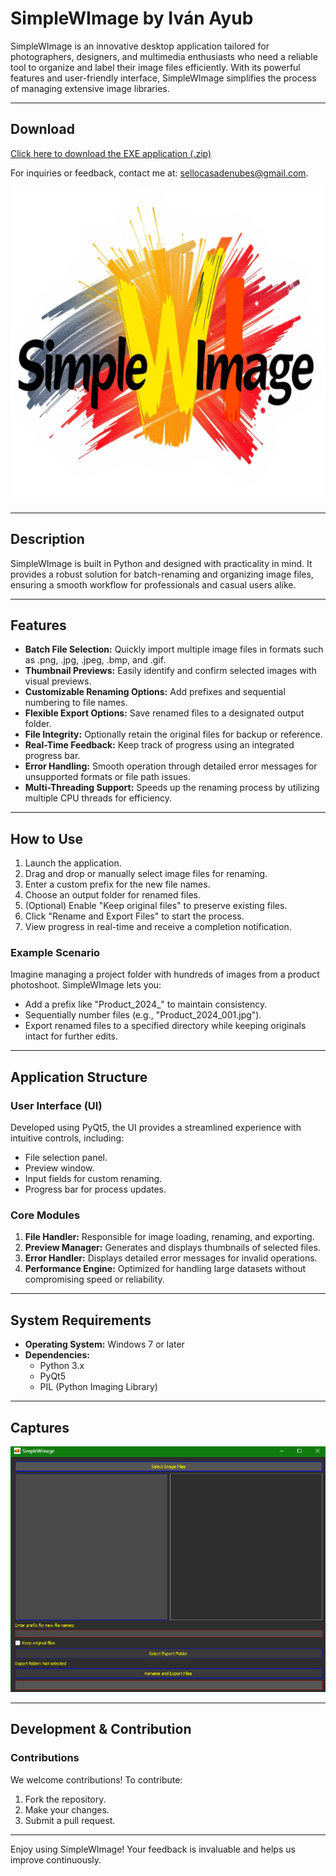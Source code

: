 # SimpleWImage by Iván Ayub

SimpleWImage is an innovative desktop application tailored for photographers, designers, and multimedia enthusiasts who need a reliable tool to organize and label their image files efficiently. With its powerful features and user-friendly interface, SimpleWImage simplifies the process of managing extensive image libraries.

---

## Download
[Click here to download the EXE application (.zip)](https://drive.google.com/file/d/1u3Y3rU6pkpwbS9q2k5lGKh2Hi6l1v5IQ/view?usp=sharing)

For inquiries or feedback, contact me at: [sellocasadenubes@gmail.com](mailto:sellocasadenubes@gmail.com).

![SimpleWImage Icon](SimpleWImage.png)

---

## Description
SimpleWImage is built in Python and designed with practicality in mind. It provides a robust solution for batch-renaming and organizing image files, ensuring a smooth workflow for professionals and casual users alike.

---

## Features
- **Batch File Selection:** Quickly import multiple image files in formats such as .png, .jpg, .jpeg, .bmp, and .gif.
- **Thumbnail Previews:** Easily identify and confirm selected images with visual previews.
- **Customizable Renaming Options:** Add prefixes and sequential numbering to file names.
- **Flexible Export Options:** Save renamed files to a designated output folder.
- **File Integrity:** Optionally retain the original files for backup or reference.
- **Real-Time Feedback:** Keep track of progress using an integrated progress bar.
- **Error Handling:** Smooth operation through detailed error messages for unsupported formats or file path issues.
- **Multi-Threading Support:** Speeds up the renaming process by utilizing multiple CPU threads for efficiency.

---

## How to Use
1. Launch the application.
2. Drag and drop or manually select image files for renaming.
3. Enter a custom prefix for the new file names.
4. Choose an output folder for renamed files.
5. (Optional) Enable "Keep original files" to preserve existing files.
6. Click "Rename and Export Files" to start the process.
7. View progress in real-time and receive a completion notification.

### Example Scenario
Imagine managing a project folder with hundreds of images from a product photoshoot. SimpleWImage lets you:
- Add a prefix like "Product_2024_" to maintain consistency.
- Sequentially number files (e.g., "Product_2024_001.jpg").
- Export renamed files to a specified directory while keeping originals intact for further edits.

---

## Application Structure
### User Interface (UI)
Developed using PyQt5, the UI provides a streamlined experience with intuitive controls, including:
- File selection panel.
- Preview window.
- Input fields for custom renaming.
- Progress bar for process updates.

### Core Modules
1. **File Handler:** Responsible for image loading, renaming, and exporting.
2. **Preview Manager:** Generates and displays thumbnails of selected files.
3. **Error Handler:** Displays detailed error messages for invalid operations.
4. **Performance Engine:** Optimized for handling large datasets without compromising speed or reliability.
---

## System Requirements
- **Operating System:** Windows 7 or later
- **Dependencies:**
  - Python 3.x
  - PyQt5
  - PIL (Python Imaging Library)

---

## Captures
![Application Screenshot](SS.png)

---

## Development & Contribution
### Contributions
We welcome contributions! To contribute:
1. Fork the repository.
2. Make your changes.
3. Submit a pull request.

---

Enjoy using SimpleWImage! Your feedback is invaluable and helps us improve continuously.
